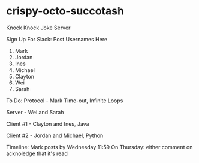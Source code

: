 # crispy-octo-succotash
Knock Knock Joke Server


Sign Up For Slack: Post Usernames Here
1. Mark
2. Jordan
3. Ines
4. Michael
5. Clayton
6. Wei
7. Sarah

To Do:
Protocol -  Mark
Time-out, Infinite Loops 

Server - Wei and Sarah

Client #1 - Clayton and Ines, Java

Client #2 - Jordan and Michael, Python

Timeline: Mark posts by Wednesday 11:59
  On Thursday: either comment on acknoledge that it's read
